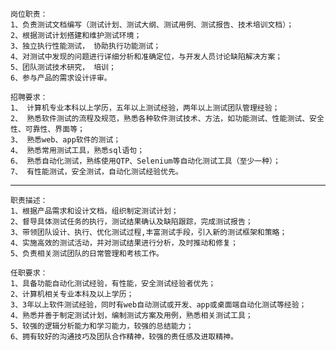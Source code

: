 

    岗位职责：
    1、负责测试文档编写（测试计划、测试大纲、测试用例、测试报告、技术培训文档）；
    2、根据测试计划搭建和维护测试环境；
    3、独立执行性能测试， 协助执行功能测试；
    4、对测试中发现的问题进行详细分析和准确定位，与开发人员讨论缺陷解决方案；
    5、团队测试技术研究， 培训；
    6、参与产品的需求设计评审。

    招聘要求：
    1、 计算机专业本科以上学历，五年以上测试经验，两年以上测试团队管理经验；
    2、 熟悉软件测试的流程及规范，熟悉各种软件测试技术、方法，如功能测试、性能测试、安全性、可靠性、界面等；
    3、 熟悉web、app软件的测试；
    4、 熟悉常用测试工具，熟悉sql语句；
    6、 熟悉自动化测试，熟练使用QTP、Selenium等自动化测试工具（至少一种）；
    7、 有性能测试，安全测试，自动化测试经验优先。

----

    职责描述：
    1、根据产品需求和设计文档，组织制定测试计划；
    2、督导具体测试任务的执行，测试结果确认及缺陷跟踪，完成测试报告；
    3、带领团队设计、执行、优化测试过程,丰富测试手段，引入新的测试框架和策略；
    4、实施高效的测试活动，并对测试结果进行分析，及时推动和修复；
    5、负责相关测试团队的日常管理和考核工作。
    
    任职要求：
    1、具备功能自动化测试经验，有性能，安全测试经验者优先；
    2、计算机相关专业本科及以上学历；
    3、3年以上软件测试经验，同时有web自动测试或开发、app或桌面端自动化测试等经验；
    4、熟悉并善于制定测试计划，编制测试方案及用例，熟悉相关测试工具；
    5、较强的逻辑分析能力和学习能力，较强的总结能力；
    6、拥有较好的沟通技巧及团队合作精神，较强的责任感及进取精神。
